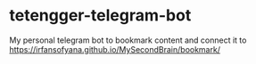 # tetengger-telegram-bot
My personal telegram bot to bookmark content and connect it to https://irfansofyana.github.io/MySecondBrain/bookmark/

